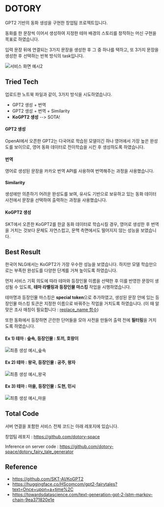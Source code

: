 # DOTORY

GPT2 기반의 동화 생성을 구현한 창업팀 프로젝트입니다.

동화를 한 문장씩 이어서 생성하여 지정한 테마 배경의 스토리를 창작하는 머신 구현을 목표로 하였습니다.

입력 문장 뒤에 연결되는 3가지 문장을 생성한 후 그 중 하나를 택하고, 또 3가지 문장을 생성한 후 선택하는 반복 방식의 task입니다.

![서비스 화면 예시2](https://user-images.githubusercontent.com/55081331/202189372-c888fd9d-d94e-48af-b521-c9618ef6a892.png)


## Tried Tech

업로드한 노트북 파일과 같이, 3가지 방식을 시도하였습니다.
- GPT2 생성 + 번역
- GPT2 생성 + 번역 + Similarity
- **KoGPT2 생성** --> SOTA!

#### GPT2 생성

OpenAI에서 오픈한 GPT2는 다국어로 학습된 모델이긴 하나 영어에서 가장 높은 완성도를 보이므로, 영어 동화 데이터로 전이학습을 시킨 후 생성하도록 하였습니다.

#### 번역

영어로 생성된 문장을 카카오 번역 API를 사용하여 번역해주는 과정을 사용했습니다.

#### Similarity

생성에만 의존하기 어려운 완성도를 보여, 유사도 기반으로 보유하고 있는 동화 데이터 사전에서 문장을 선택하여 출력하는 과정을 사용했습니다.

#### KoGPT2 생성

SKT에서 오픈한 KoGPT2를 한글 동화 데이터로 학습시킬 경우, 영어로 생성한 후 번역을 거치는 것보다 문체도 자연스럽고, 문맥 측면에서도 떨어지지 않는 성능을 보였습니다.


## Best Result

한국어 NLG에서는 KoGPT2가 가장 우수한 성능을 보였습니다. 하지만 모델 학습만으로는 부족한 완성도를 다양한 단계를 거쳐 높이도록 하였습니다.

먼저 서비스 기획 의도에 따라 테마와 등장인물 이름을 선택한 후 이를 반영한 문장이 생성될 수 있도록, **테마 라벨링과 등장인물 마스킹** 작업을 시행하였습니다.

테마명과 등장인물 마스킹은 **special token**으로 추가하였고, 생성된 문장 안에 있는 등장인물 마스킹 토큰은 지정한 이름으로 바꿔주는 작업을 거치도록 하였습니다. (이 때 알맞은 조사 매칭이 필요합니다 : [replace_name 함수](https://github.com/Seyoung-Jung/DOTORY/blob/main/kogpt2.ipynb))

또한 동화에서 등장하면 곤란한 단어들을 모아 사전을 만들어 출력 전에 **필터링**을 거치도록 하였습니다.

#### Ex 1) 테마 : 숲속, 등장인물 : 토끼, 호랑이

![최종 생성 예시_숲속](https://user-images.githubusercontent.com/55081331/202189748-ea1c70cb-edda-4da9-b6a5-3696e293eba4.png)

#### Ex 2) 테마 : 왕국, 등장인물 : 공주, 왕자

![최종 생성 예시_왕국](https://user-images.githubusercontent.com/55081331/202189812-b2a094a0-4701-46e0-9526-d84fcd0c285f.png)

#### Ex 3) 테마 : 마을, 등장인물 : 도현, 민시

![최종 생성 예시_마을](https://user-images.githubusercontent.com/55081331/202192361-1450b996-9649-412a-b1f1-bc45bbd03c28.jpg)


## Total Code

서버 연결을 포함한 서비스 전체 코드는 아래 레포지에 있습니다.

창업팀 레포지 : https://github.com/dotory-space

Inference on server code : https://github.com/dotory-space/dotory_fairy_tale_generator


## Reference

- https://github.com/SKT-AI/KoGPT2
- https://huggingface.co/HScomcom/gpt2-fairytales?text=Once+upon+a+time%2C
- https://towardsdatascience.com/text-generation-gpt-2-lstm-markov-chain-9ea371820e1e

